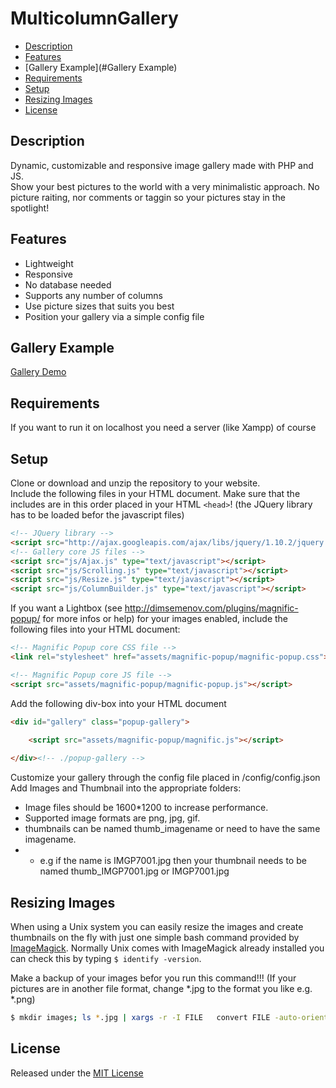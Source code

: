 MulticolumnGallery
==================

* [Description](#Description)
* [Features](#Features)
* [Gallery Example](#Gallery Example)
* [Requirements](#Requirements)
* [Setup](#Setup)
* [Resizing Images](#Resize)
* [License](#License)

## <a name="Description"></a>Description 
Dynamic, customizable and responsive image gallery made with PHP and JS.  
Show your best pictures to the world with a very minimalistic approach. No picture raiting, nor comments or taggin so your pictures stay in the spotlight!

## <a name="Features"></a>Features
* Lightweight
* Responsive
* No database needed
* Supports any number of columns
* Use picture sizes that suits you best
* Position your gallery via a simple config file

## <a name="Gallery Example"></a>Gallery Example
[Gallery Demo](http://andreaslorer.de/)

## <a name="Requirements"></a>Requirements
If you want to run it on localhost you need a server (like Xampp) of course

## <a name="Setup"></a>Setup
Clone or download and unzip the repository to your website.  
Include the following files in your HTML document. Make sure that the includes are in this order placed in your HTML `<head>`! (the JQuery library has to be loaded befor the javascript files) 
```html
<!-- JQuery library -->
<script src="http://ajax.googleapis.com/ajax/libs/jquery/1.10.2/jquery.min.js"></script>
<!-- Gallery core JS files -->
<script src="js/Ajax.js" type="text/javascript"></script>
<script src="js/Scrolling.js" type="text/javascript"></script>
<script src="js/Resize.js" type="text/javascript"></script>
<script src="js/ColumnBuilder.js" type="text/javascript"></script>
```
If you want a Lightbox (see http://dimsemenov.com/plugins/magnific-popup/ for more infos or help) for your images enabled, include the following files into your HTML document:
```html
<!-- Magnific Popup core CSS file -->
<link rel="stylesheet" href="assets/magnific-popup/magnific-popup.css"> 

<!-- Magnific Popup core JS file -->
<script src="assets/magnific-popup/magnific-popup.js"></script> 
```
Add the following div-box into your HTML document
```html
<div id="gallery" class="popup-gallery">

	<script src="assets/magnific-popup/magnific.js"></script>
	
</div><!-- ./popup-gallery -->
```
Customize your gallery through the config file placed in /config/config.json  
Add Images and Thumbnail into the appropriate folders:  
* Image files should be 1600*1200 to increase performance.
* Supported image formats are png, jpg, gif.
* thumbnails can be named thumb_imagename or need to have the same imagename.
* * e.g if the name is IMGP7001.jpg then your thumbnail needs to be named thumb_IMGP7001.jpg or IMGP7001.jpg

## <a name="resize"></a>Resizing Images
When using a Unix system you can easily resize the images and create thumbnails on the fly with just one simple bash command provided by [ImageMagick](http://www.imagemagick.org/index.php). Normally Unix comes with ImageMagick already installed you can check this by typing `$ identify -version`.

Make a backup of your images befor you run this command!!! (If your pictures are in another file format, change *.jpg to the format you like e.g. *.png)
```bash
$ mkdir images; ls *.jpg | xargs -r -I FILE   convert FILE -auto-orient -unsharp 0x0.5 -resize 1600x1200 -strip images/FILE && mkdir thumbs; ls *.jpg | xargs -r -I FILE   convert FILE -define jpeg:size=760x760 -auto-orient -thumbnail 300 -unsharp 0x0.5 -strip thumbs/thumb_FILE
```

## <a name="License"></a>License
Released under the [MIT License](http://opensource.org/licenses/MIT)
